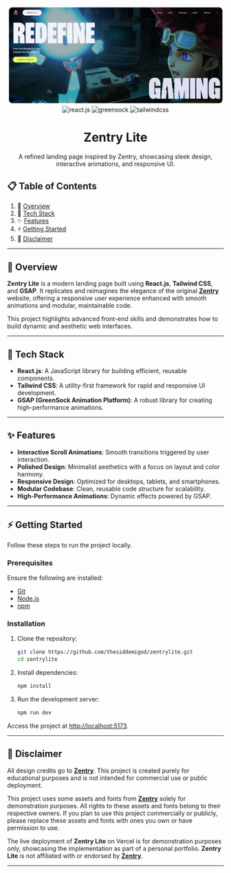<div align="center">
  <br />
    <a href="https://zentrylite.vercel.app" target="_blank">
      <img src="public/img/project_banner.png" alt="Project Banner" />
    </a>
  <br />
  
  <div>
    <img src="https://img.shields.io/badge/-React_JS-black?style=for-the-badge&logoColor=white&logo=react&color=61DAFB" alt="react.js" />
    <img src="https://img.shields.io/badge/-GSAP-black?style=for-the-badge&logoColor=white&logo=greensock&color=88CE02" alt="greensock" />
    <img src="https://img.shields.io/badge/-Tailwind_CSS-black?style=for-the-badge&logoColor=white&logo=tailwindcss&color=06B6D4" alt="tailwindcss" />
  </div>

<h1 align="center">Zentry Lite</h1>
  <p align="center">A refined landing page inspired by Zentry, showcasing sleek design, interactive animations, and responsive UI.</p>
</div>

## 📋 <a name="table">Table of Contents</a>

1. 🌟 [Overview](#overview)
2. 🚀 [Tech Stack](#tech-stack)
3. ✨ [Features](#features)
4. ⚡ [Getting Started](#getting-started)
5. 📜 [Disclaimer](#disclaimer)

---

## <a name="overview"> 🌟 **Overview** </a>

**Zentry Lite** is a modern landing page built using **React.js**, **Tailwind CSS**, and **GSAP**. It replicates and reimagines the elegance of the original **[Zentry](https://zentry.com/)** website, offering a responsive user experience enhanced with smooth animations and modular, maintainable code.

This project highlights advanced front-end skills and demonstrates how to build dynamic and aesthetic web interfaces.

---

## <a name="tech-stack"> 🚀 **Tech Stack** </a>

- **React.js**: A JavaScript library for building efficient, reusable components.
- **Tailwind CSS**: A utility-first framework for rapid and responsive UI development.
- **GSAP (GreenSock Animation Platform)**: A robust library for creating high-performance animations.

---

## <a name="features"> ✨ **Features** </a>

- **Interactive Scroll Animations**: Smooth transitions triggered by user interaction.
- **Polished Design**: Minimalist aesthetics with a focus on layout and color harmony.
- **Responsive Design**: Optimized for desktops, tablets, and smartphones.
- **Modular Codebase**: Clean, reusable code structure for scalability.
- **High-Performance Animations**: Dynamic effects powered by GSAP.

---

## <a name="getting-started"> ⚡ **Getting Started** </a>

Follow these steps to run the project locally.

### **Prerequisites**

Ensure the following are installed:

- [Git](https://git-scm.com/)
- [Node.js](https://nodejs.org/)
- [npm](https://www.npmjs.com/)

### **Installation**

1. Clone the repository:
   ```bash
   git clone https://github.com/thesiddemigod/zentrylite.git
   cd zentrylite
   ```
2. Install dependencies:
    ```bash
    npm install
    ```
3. Run the development server:
    ```bash
    npm run dev
    ```
   
Access the project at [http://localhost:5173](http://localhost:5173).

---

## <a name="disclaimer"> 📜 **Disclaimer** </a>

All design credits go to **[Zentry](https://zentry.com/)**. This project is created purely for educational purposes and is not intended for commercial use or public deployment.

This project uses some assets and fonts from **[Zentry](https://zentry.com/)** solely for demonstration purposes. All rights to these assets and fonts belong to their respective owners. If you plan to use this project commercially or publicly, please replace these assets and fonts with ones you own or have permission to use.

The live deployment of **Zentry Lite** on Vercel is for demonstration purposes only, showcasing the implementation as part of a personal portfolio. **Zentry Lite** is not affiliated with or endorsed by **[Zentry](https://zentry.com/)**.

---